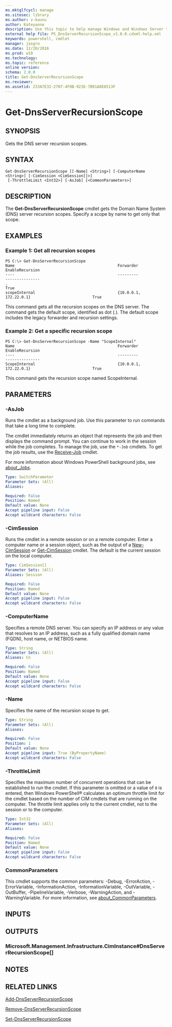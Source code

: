 ```yaml
---
ms.mktglfcycl: manage
ms.sitesec: library
ms.author: v-kaunu
author: Kateyanne
description: Use this topic to help manage Windows and Windows Server technologies with Windows PowerShell.
external help file: PS_DnsServerRecursionScope_v1.0.0.cdxml-help.xml
keywords: powershell, cmdlet
manager: jasgro
ms.date: 12/20/2016
ms.prod: w10
ms.technology: 
ms.topic: reference
online version: 
schema: 2.0.0
title: Get-DnsServerRecursionScope
ms.reviewer:
ms.assetid: 233A7E32-2707-4F0B-923E-7B91A8E8513F
---
```


# Get-DnsServerRecursionScope

## SYNOPSIS
Gets the DNS server recursion scopes.

## SYNTAX

```
Get-DnsServerRecursionScope [[-Name] <String>] [-ComputerName <String>] [-CimSession <CimSession[]>]
 [-ThrottleLimit <Int32>] [-AsJob] [<CommonParameters>]
```

## DESCRIPTION
The **Get-DnsServerRecursionScope** cmdlet gets the Domain Name System (DNS) server recursion scopes.
Specify a scope by name to get only that scope.

## EXAMPLES

### Example 1: Get all recursion scopes
```
PS C:\> Get-DnsServerRecursionScope
Name                                             Forwarder                                        EnableRecursion
----                                             ---------                                        ---------------
.                                                                                                 True
scopeInternal                                    {10.0.0.1, 172.22.0.1}                           True
```

This command gets all the recursion scopes on the DNS server.
The command gets the default scope, identified as dot (.).
The default scope includes the legacy forwarder and recursion settings.

### Example 2: Get a specific recursion scope
```
PS C:\> Get-DnsServerRecursionScope -Name "ScopeInternal"
Name                                             Forwarder                                        EnableRecursion
----                                             ---------                                        ---------------
ScopeInternal                                    {10.0.0.1, 172.22.0.1}                           True
```

This command gets the recursion scope named ScopeInternal.

## PARAMETERS

### -AsJob
Runs the cmdlet as a background job. Use this parameter to run commands that take a long time to complete. 

The cmdlet immediately returns an object that represents the job and then displays the command prompt. 
You can continue to work in the session while the job completes. 
To manage the job, use the `*-Job` cmdlets. 
To get the job results, use the [Receive-Job](https://go.microsoft.com/fwlink/?LinkID=113372) cmdlet. 

For more information about Windows PowerShell background jobs, see [about_Jobs](https://go.microsoft.com/fwlink/?LinkID=113251).

```yaml
Type: SwitchParameter
Parameter Sets: (All)
Aliases: 

Required: False
Position: Named
Default value: None
Accept pipeline input: False
Accept wildcard characters: False
```

### -CimSession
Runs the cmdlet in a remote session or on a remote computer.
Enter a computer name or a session object, such as the output of a [New-CimSession](https://go.microsoft.com/fwlink/p/?LinkId=227967) or [Get-CimSession](https://go.microsoft.com/fwlink/p/?LinkId=227966) cmdlet.
The default is the current session on the local computer.

```yaml
Type: CimSession[]
Parameter Sets: (All)
Aliases: Session

Required: False
Position: Named
Default value: None
Accept pipeline input: False
Accept wildcard characters: False
```

### -ComputerName
Specifies a remote DNS server.
You can specify an IP address or any value that resolves to an IP address, such as a fully qualified domain name (FQDN), host name, or NETBIOS name.

```yaml
Type: String
Parameter Sets: (All)
Aliases: Cn

Required: False
Position: Named
Default value: None
Accept pipeline input: False
Accept wildcard characters: False
```

### -Name
Specifies the name of the recursion scope to get.

```yaml
Type: String
Parameter Sets: (All)
Aliases: 

Required: False
Position: 1
Default value: None
Accept pipeline input: True (ByPropertyName)
Accept wildcard characters: False
```

### -ThrottleLimit
Specifies the maximum number of concurrent operations that can be established to run the cmdlet.
If this parameter is omitted or a value of `0` is entered, then Windows PowerShell® calculates an optimum throttle limit for the cmdlet based on the number of CIM cmdlets that are running on the computer.
The throttle limit applies only to the current cmdlet, not to the session or to the computer.

```yaml
Type: Int32
Parameter Sets: (All)
Aliases: 

Required: False
Position: Named
Default value: None
Accept pipeline input: False
Accept wildcard characters: False
```

### CommonParameters
This cmdlet supports the common parameters: -Debug, -ErrorAction, -ErrorVariable, -InformationAction, -InformationVariable, -OutVariable, -OutBuffer, -PipelineVariable, -Verbose, -WarningAction, and -WarningVariable. For more information, see [about_CommonParameters](https://go.microsoft.com/fwlink/?LinkID=113216).

## INPUTS

## OUTPUTS

### Microsoft.Management.Infrastructure.CimInstance#DnsServerRecursionScope[]

## NOTES

## RELATED LINKS

[Add-DnsServerRecursionScope](./Add-DnsServerRecursionScope.md)

[Remove-DnsServerRecursionScope](./Remove-DnsServerRecursionScope.md)

[Set-DnsServerRecursionScope](./Set-DnsServerRecursionScope.md)

